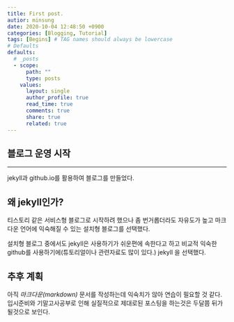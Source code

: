 ```yaml
---
title: First post.
autior: minsung
date: 2020-10-04 12:48:50 +0900
categories: [Blogging, Tutorial]
tags: [Begins] # TAG names should always be lowercase
# Defaults
defaults:
  # _posts
  - scope:
      path: ""
      type: posts
    values:
      layout: single
      author_profile: true
      read_time: true
      comments: true
      share: true
      related: true
---
```


## 블로그 운영 시작

---

jekyll과 github.io를 활용하여 블로그를 만들었다.

## 왜 jekyll인가?

티스토리 같은 서비스형 블로그로 시작하려 했으나 좀 번거롭더라도 자유도가 높고 마크다운 언어에 익숙해질 수 있는 설치형 블로그를 선택했다.

설치형 블로그 중에서도 jekyll은 사용하기가 쉬운편에 속한다고 하고 비교적 익숙한 github를 사용하기에(튜토리얼이나 관련자료도 많이 있다.)
jekyll 을 선택했다.

## 추후 계획

아직 _마크다운(markdown)_ 문서를 작성하는데 익숙치가 않아 연습이 필요할 것 같다.
입시준비와 기말고사공부로 인해 실질적으로 제대로된 포스팅을 하는것은 두달쯤 뒤가 될것으로 보인다.
